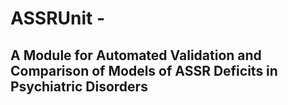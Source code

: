 # ASSRUnit - 
## A Module for Automated Validation and Comparison of Models of ASSR Deficits in Psychiatric Disorders
